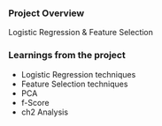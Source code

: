 ### Project Overview

 Logistic Regression & Feature Selection


### Learnings from the project

 - Logistic Regression techniques
- Feature Selection techniques
- PCA
- f-Score
- ch2 Analysis


